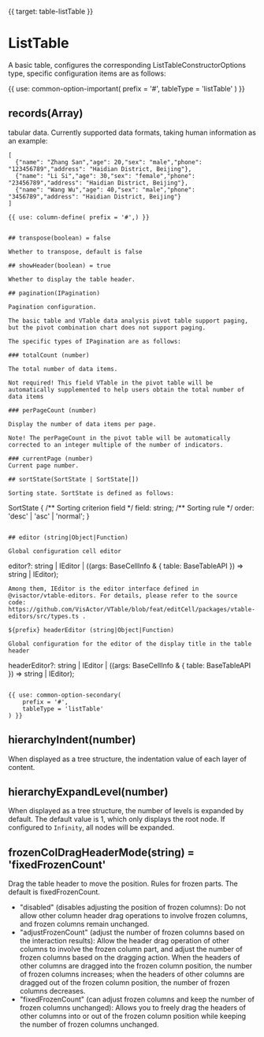 {{ target: table-listTable }}

# ListTable

A basic table, configures the corresponding ListTableConstructorOptions type, specific configuration items are as follows:

{{ use: common-option-important(
    prefix = '#',
    tableType = 'listTable'
) }}

## records(Array)

tabular data.
Currently supported data formats, taking human information as an example:

```
[
  {"name": "Zhang San","age": 20,"sex": "male","phone": "123456789","address": "Haidian District, Beijing"},
  {"name": "Li Si","age": 30,"sex": "female","phone": "23456789","address": "Haidian District, Beijing"},
  {"name": "Wang Wu","age": 40,"sex": "male","phone": "3456789","address": "Haidian District, Beijing"}
]

{{ use: column-define( prefix = '#',) }}


## transpose(boolean) = false

Whether to transpose, default is false

## showHeader(boolean) = true

Whether to display the table header.

## pagination(IPagination)

Pagination configuration.

The basic table and VTable data analysis pivot table support paging, but the pivot combination chart does not support paging.

The specific types of IPagination are as follows:

### totalCount (number)

The total number of data items.

Not required! This field VTable in the pivot table will be automatically supplemented to help users obtain the total number of data items

### perPageCount (number)

Display the number of data items per page.

Note! The perPageCount in the pivot table will be automatically corrected to an integer multiple of the number of indicators.

### currentPage (number)
Current page number.

## sortState(SortState | SortState[])

Sorting state. SortState is defined as follows:

```

SortState {
/** Sorting criterion field \*/
field: string;
/** Sorting rule \*/
order: 'desc' | 'asc' | 'normal';
}

```

## editor (string|Object|Function)

Global configuration cell editor
```
editor?: string | IEditor | ((args: BaseCellInfo & { table: BaseTableAPI }) => string | IEditor);
```
Among them, IEditor is the editor interface defined in @visactor/vtable-editors. For details, please refer to the source code: https://github.com/VisActor/VTable/blob/feat/editCell/packages/vtable-editors/src/types.ts .

${prefix} headerEditor (string|Object|Function)

Global configuration for the editor of the display title in the table header
```
headerEditor?: string | IEditor | ((args: BaseCellInfo & { table: BaseTableAPI }) => string | IEditor);
```

{{ use: common-option-secondary(
    prefix = '#',
    tableType = 'listTable'
) }}
```

## hierarchyIndent(number)

When displayed as a tree structure, the indentation value of each layer of content.

## hierarchyExpandLevel(number)

When displayed as a tree structure, the number of levels is expanded by default. The default value is 1, which only displays the root node. If configured to `Infinity`, all nodes will be expanded.

## frozenColDragHeaderMode(string) = 'fixedFrozenCount'

Drag the table header to move the position. Rules for frozen parts. The default is fixedFrozenCount.

- "disabled" (disables adjusting the position of frozen columns): Do not allow other column header drag operations to involve frozen columns, and frozen columns remain unchanged.
- "adjustFrozenCount" (adjust the number of frozen columns based on the interaction results): Allow the header drag operation of other columns to involve the frozen column part, and adjust the number of frozen columns based on the dragging action. When the headers of other columns are dragged into the frozen column position, the number of frozen columns increases; when the headers of other columns are dragged out of the frozen column position, the number of frozen columns decreases.
- "fixedFrozenCount" (can adjust frozen columns and keep the number of frozen columns unchanged): Allows you to freely drag the headers of other columns into or out of the frozen column position while keeping the number of frozen columns unchanged.